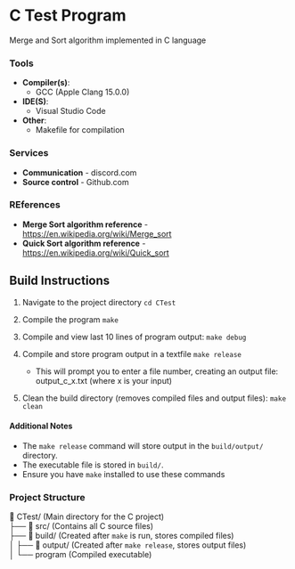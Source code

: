 # C Test Program

Merge and Sort algorithm implemented in C language

### Tools 
- **Compiler(s)**:
    - GCC (Apple Clang 15.0.0)
- **IDE(S)**:
    - Visual Studio Code
- **Other**:
    - Makefile for compilation
### Services
- **Communication** - discord.com
- **Source control** - Github.com
### REferences
- **Merge Sort algorithm reference** - https://en.wikipedia.org/wiki/Merge_sort
- **Quick Sort algorithm reference** -  https://en.wikipedia.org/wiki/Quick_sort



## Build Instructions

1. Navigate to the project directory
   `cd CTest`

2. Compile the program
   `make`

3. Compile and view last 10 lines of program output:
   `make debug`

4. Compile and store program output in a textfile
   `make release`
   - This will prompt you to enter a file number, creating an output file:
     output_c_x.txt  (where x is your input)

5. Clean the build directory (removes compiled files and output files):
   `make clean`

#### Additional Notes

- The `make release` command will store output in the `build/output/` directory.
- The executable file is stored in `build/`.
- Ensure you have `make` installed to use these commands

### Project Structure

📂 CTest/ (Main directory for the C project)  
├── 📂 src/ (Contains all C source files)  
├── 📂 build/ (Created after `make` is run, stores compiled files)  
│   ├── 📂 output/ (Created after `make release`, stores output files)  
│   └── program (Compiled executable)
